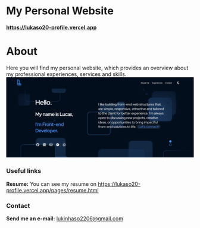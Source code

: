 # My Personal Website
**https://lukaso20-profile.vercel.app**

# About
Here you will find my personal website, which provides an overview about my professional experiences, services and skills.
![Home page](src/libs/img/image_presentation.png)   

### Useful links
**Resume:** You can see my resume on https://lukaso20-profile.vercel.app/pages/resume.html

### Contact
**Send me an e-mail:** [lukinhaso2206@gmail.com](mailto:lukinhaso2206@gmail.com)
